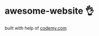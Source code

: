 # awesome-website :ok_hand:                                                                                                                                                                                                                                                             
built with help of <a href="http://johnelder.com/">codemy.com</a>
